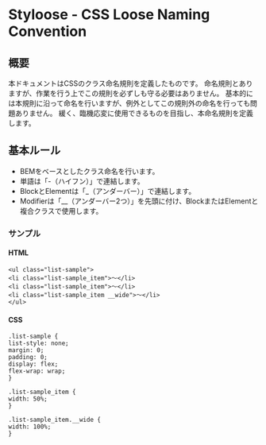 # Styloose - CSS Loose Naming Convention

## 概要

本ドキュメントはCSSのクラス命名規則を定義したものです。
命名規則とありますが、作業を行う上でこの規則を必ずしも守る必要はありません。
基本的には本規則に沿って命名を行いますが、例外としてこの規則外の命名を行っても問題ありません。
緩く、臨機応変に使用できるものを目指し、本命名規則を定義します。

## 基本ルール

* BEMをベースとしたクラス命名を行います。
* 単語は「-（ハイフン）」で連結します。
* BlockとElementは「_（アンダーバー）」で連結します。
* Modifierは「__（アンダーバー2つ）」を先頭に付け、BlockまたはElementと複合クラスで使用します。

### サンプル

#### HTML

```
<ul class="list-sample">
<li class="list-sample_item">〜</li>
<li class="list-sample_item">〜</li>
<li class="list-sample_item __wide">〜</li>
</ul>
```

#### CSS

```
.list-sample {
list-style: none;
margin: 0;
padding: 0;
display: flex;
flex-wrap: wrap;
}

.list-sample_item {
width: 50%;
}

.list-sample_item.__wide {
width: 100%;
}
```
